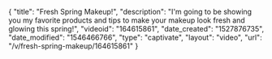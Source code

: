 {
    "title": "Fresh Spring Makeup!",
    "description": "I'm going to be showing you my favorite products and tips to make your makeup look fresh and glowing this spring!",
    "videoid": "164615861",
    "date_created": "1527876735",
    "date_modified": "1546466766",
    "type": "captivate",
    "layout": "video",
    "url": "\/v\/fresh-spring-makeup\/164615861"
}
